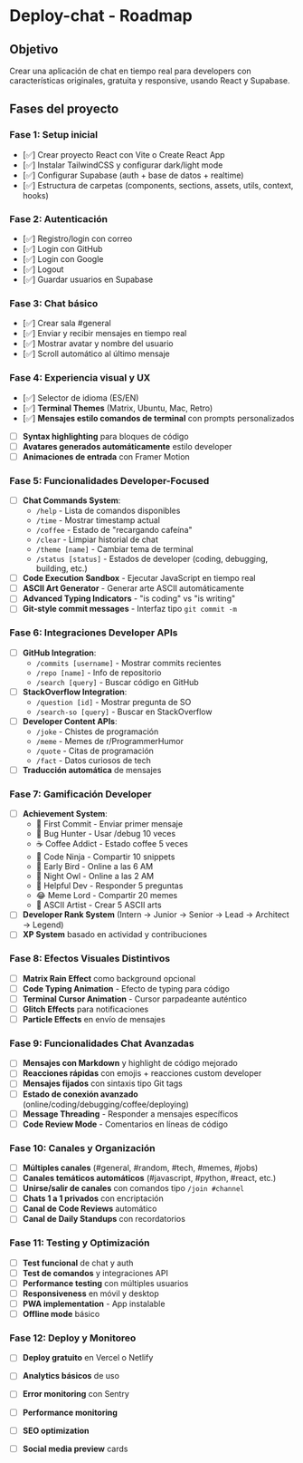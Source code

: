 # Deploy-chat - Roadmap

## Objetivo
Crear una aplicación de chat en tiempo real para developers con características originales, gratuita y responsive, usando React y Supabase.

## Fases del proyecto

### Fase 1: Setup inicial 
- [✅] Crear proyecto React con Vite o Create React App
- [✅] Instalar TailwindCSS y configurar dark/light mode
- [✅] Configurar Supabase (auth + base de datos + realtime)
- [✅] Estructura de carpetas (components, sections, assets, utils, context, hooks)

### Fase 2: Autenticación
- [✅] Registro/login con correo
- [✅] Login con GitHub
- [✅] Login con Google
- [✅] Logout
- [✅] Guardar usuarios en Supabase

### Fase 3: Chat básico
- [✅] Crear sala #general
- [✅] Enviar y recibir mensajes en tiempo real
- [✅] Mostrar avatar y nombre del usuario
- [✅] Scroll automático al último mensaje

### Fase 4: Experiencia visual y UX
- [✅] Selector de idioma (ES/EN)
- [✅] **Terminal Themes** (Matrix, Ubuntu, Mac, Retro)
- [✅] **Mensajes estilo comandos de terminal** con prompts personalizados
- [ ] **Syntax highlighting** para bloques de código
- [ ] **Avatares generados automáticamente** estilo developer
- [ ] **Animaciones de entrada** con Framer Motion

### Fase 5: Funcionalidades Developer-Focused
- [ ] **Chat Commands System**:
  - `/help` - Lista de comandos disponibles
  - `/time` - Mostrar timestamp actual
  - `/coffee` - Estado de "recargando cafeína"
  - `/clear` - Limpiar historial de chat
  - `/theme [name]` - Cambiar tema de terminal
  - `/status [status]` - Estados de developer (coding, debugging, building, etc.)
- [ ] **Code Execution Sandbox** - Ejecutar JavaScript en tiempo real
- [ ] **ASCII Art Generator** - Generar arte ASCII automáticamente
- [ ] **Advanced Typing Indicators** - "is coding" vs "is writing"
- [ ] **Git-style commit messages** - Interfaz tipo `git commit -m`

### Fase 6: Integraciones Developer APIs
- [ ] **GitHub Integration**:
  - `/commits [username]` - Mostrar commits recientes
  - `/repo [name]` - Info de repositorio
  - `/search [query]` - Buscar código en GitHub
- [ ] **StackOverflow Integration**:
  - `/question [id]` - Mostrar pregunta de SO
  - `/search-so [query]` - Buscar en StackOverflow
- [ ] **Developer Content APIs**:
  - `/joke` - Chistes de programación
  - `/meme` - Memes de r/ProgrammerHumor
  - `/quote` - Citas de programación
  - `/fact` - Datos curiosos de tech
- [ ] **Traducción automática** de mensajes

### Fase 7: Gamificación Developer
- [ ] **Achievement System**:
  - 🎯 First Commit - Enviar primer mensaje
  - 🐛 Bug Hunter - Usar /debug 10 veces
  - ☕ Coffee Addict - Estado coffee 5 veces
  - 🥷 Code Ninja - Compartir 10 snippets
  - 🌅 Early Bird - Online a las 6 AM
  - 🦉 Night Owl - Online a las 2 AM
  - 🤝 Helpful Dev - Responder 5 preguntas
  - 😂 Meme Lord - Compartir 20 memes
  - 🎨 ASCII Artist - Crear 5 ASCII arts
- [ ] **Developer Rank System** (Intern → Junior → Senior → Lead → Architect → Legend)
- [ ] **XP System** basado en actividad y contribuciones

### Fase 8: Efectos Visuales Distintivos
- [ ] **Matrix Rain Effect** como background opcional
- [ ] **Code Typing Animation** - Efecto de typing para código
- [ ] **Terminal Cursor Animation** - Cursor parpadeante auténtico
- [ ] **Glitch Effects** para notificaciones
- [ ] **Particle Effects** en envío de mensajes

### Fase 9: Funcionalidades Chat Avanzadas
- [ ] **Mensajes con Markdown** y highlight de código mejorado
- [ ] **Reacciones rápidas** con emojis + reacciones custom developer
- [ ] **Mensajes fijados** con sintaxis tipo Git tags
- [ ] **Estado de conexión avanzado** (online/coding/debugging/coffee/deploying)
- [ ] **Message Threading** - Responder a mensajes específicos
- [ ] **Code Review Mode** - Comentarios en líneas de código

### Fase 10: Canales y Organización
- [ ] **Múltiples canales** (#general, #random, #tech, #memes, #jobs)
- [ ] **Canales temáticos automáticos** (#javascript, #python, #react, etc.)
- [ ] **Unirse/salir de canales** con comandos tipo `/join #channel`
- [ ] **Chats 1 a 1 privados** con encriptación
- [ ] **Canal de Code Reviews** automático
- [ ] **Canal de Daily Standups** con recordatorios

### Fase 11: Testing y Optimización
- [ ] **Test funcional** de chat y auth
- [ ] **Test de comandos** y integraciones API
- [ ] **Performance testing** con múltiples usuarios
- [ ] **Responsiveness** en móvil y desktop
- [ ] **PWA implementation** - App instalable
- [ ] **Offline mode** básico

### Fase 12: Deploy y Monitoreo
- [ ] **Deploy gratuito** en Vercel o Netlify
- [ ] **Analytics básicos** de uso
- [ ] **Error monitoring** con Sentry
- [ ] **Performance monitoring**
- [ ] **SEO optimization**
- [ ] **Social media preview** cards


